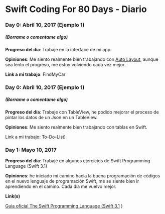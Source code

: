 # Swift Coding For 80 Days - Diario

### Day 0: Abril 10, 2017 (Ejemplo 1)

##### (Borrame o comentame algo)

**Progreso del día**: Trabaje en la interface de mi app.

**Opiniones**: Me siento realmente bien trabajando con [Auto Layout](https://developer.apple.com/library/content/documentation/UserExperience/Conceptual/AutolayoutPG/), aunque sea lento el progreso, me estoy volviendo cada vez mejor.

**Link a mi trabajo**: FindMyCar

### Day 0: Abril 10, 2017 (Ejemplo 1)

##### (Borrame o comentame algo)

**Progreso del día**: Trabaje con TableView, he podido mejorar el proceso de pintar los datos de un Json en un TableView.

**Opiniones**: Me siento realmente bien trabajando con tablas en Swift.

Link a mi trabajo: To-Do-List)

### Day 1: Mayo 10, 2017

**Progreso del día**: Trabajé en algunos ejercicios de Swift Programming Language (Swift 3.1)

**Opiniones**: he iniciado mi camino hacia la buena programación de códigos en el nuevo lenguaje de programación Swift, me se siente bien ir aprendiendo en el camino. Cada día me vuelvo mejor.

**Link(s)**

[Guia oficial The Swift Programming Language (Swift 3.1](https://developer.apple.com/library/content/documentation/Swift/Conceptual/Swift_Programming_Language/TheBasics.html#//apple_ref/doc/uid/TP40014097-CH5-ID309)
)

